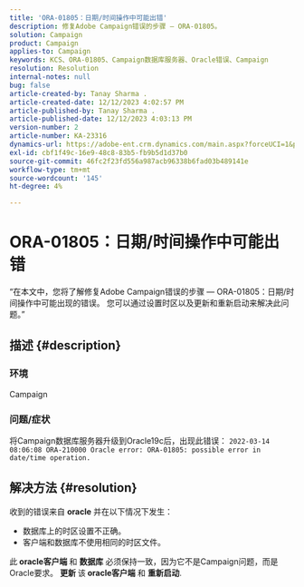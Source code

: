 ```yaml
---
title: 'ORA-01805：日期/时间操作中可能出错'
description: 修复Adobe Campaign错误的步骤 — ORA-01805。
solution: Campaign
product: Campaign
applies-to: Campaign
keywords: KCS、ORA-01805、Campaign数据库服务器、Oracle错误、Campaign
resolution: Resolution
internal-notes: null
bug: false
article-created-by: Tanay Sharma .
article-created-date: 12/12/2023 4:02:57 PM
article-published-by: Tanay Sharma .
article-published-date: 12/12/2023 4:03:13 PM
version-number: 2
article-number: KA-23316
dynamics-url: https://adobe-ent.crm.dynamics.com/main.aspx?forceUCI=1&pagetype=entityrecord&etn=knowledgearticle&id=ed0b64e4-0799-ee11-be37-6045bd006b25
exl-id: cbf1f49c-16e9-48c8-83b5-fb9b5d1d37b0
source-git-commit: 46fc2f23fd556a987acb96338b6fad03b489141e
workflow-type: tm+mt
source-wordcount: '145'
ht-degree: 4%

---
```


# ORA-01805：日期/时间操作中可能出错


“在本文中，您将了解修复Adobe Campaign错误的步骤 — ORA-01805：日期/时间操作中可能出现的错误。 您可以通过设置时区以及更新和重新启动来解决此问题。”

## 描述 {#description}


### <b>环境</b>

Campaign



### <b>问题/症状</b>

将Campaign数据库服务器升级到Oracle19c后，出现此错误： `2022-03-14 08:06:08 ORA-210000 Oracle error: ORA-01805: possible error in date/time operation.`


## 解决方法 {#resolution}


收到的错误来自 <b>oracle</b> 并在以下情况下发生：

- 数据库上的时区设置不正确。
- 客户端和数据库不使用相同的时区文件。


此<b> oracle客户端</b> 和 <b>数据库</b> 必须保持一致，因为它不是Campaign问题，而是Oracle要求。 <b>更新 </b>该<b> oracle客户端</b> 和 <b>重新启动</b>.
